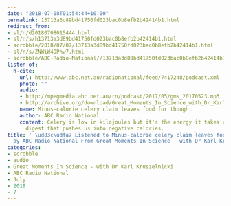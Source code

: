 ```yaml
---
date: "2018-07-08T01:54:44+10:00"
permalink: 13713a3d89bd41750fd023bac0b8efb2b42414b1.html
redirect_from:
- sl/n/d20180708015444.html
- sl/n/s/h13713a3d89bd41750fd023bac0b8efb2b42414b1.html
- scrobble/2018/07/07/13713a3d89bd41750fd023bac0b8efb2b42414b1.html
- sl/n/s/ZNWiW4DPhw7.html
- scrobble/ABC-Radio-National//13713a3d89bd41750fd023bac0b8efb2b42414b1.html
listen-of:
  h-cite:
    url: http://www.abc.net.au/radionational/feed/7417248/podcast.xml
    photo: ""
    audio:
    - http://mpegmedia.abc.net.au/rn/podcast/2017/05/gms_20170523.mp3
    - http://archive.org/download/Great_Moments_In_Science_with_Dr_Karl_Kruszelnicki-Podcast-by-ABC_Radio_National/Minuscalorie_celery_claim_leaves_food_for_thought.mp3
    name: Minus-calorie celery claim leaves food for thought
    author: ABC Radio National
    content: Celery is low in kilojoules but it's the energy it takes us to chew and
      digest that pushes us into negative calories.
title: ' \ud83c\udfa7 Listened to Minus-calorie celery claim leaves food for thought
  by ABC Radio National From Great Moments In Science - with Dr Karl Kruszelnicki'
categories:
- scrobble
- audio
- Great Moments In Science - with Dr Karl Kruszelnicki
- ABC Radio National
- July
- 2018
- 7
---
```

